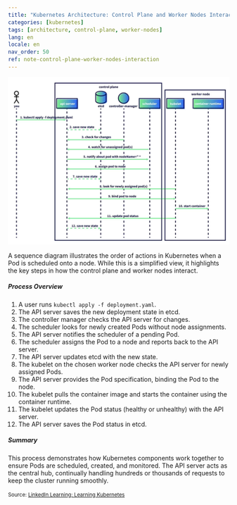 ```yaml
---
title: "Kubernetes Architecture: Control Plane and Worker Nodes Interaction"
categories: [kubernetes]
tags: [architecture, control-plane, worker-nodes]
lang: en
locale: en
nav_order: 50
ref: note-control-plane-worker-nodes-interaction
---
```

![Kubernetes Control Plane and Worker Nodes (Sequence Diagram)](../../../assets/images/notes/kubernetes-architecture/control-plane-worker-nodes-interaction/control-plane-worker-nodes-sequence.png)

A sequence diagram illustrates the order of actions in Kubernetes when a Pod is scheduled onto a node. While this is a simplified view, it highlights the key steps in how the control plane and worker nodes interact.

##### Process Overview
1. A user runs `kubectl apply -f deployment.yaml`.  
2. The API server saves the new deployment state in etcd.  
3. The controller manager checks the API server for changes.  
4. The scheduler looks for newly created Pods without node assignments.  
5. The API server notifies the scheduler of a pending Pod.  
6. The scheduler assigns the Pod to a node and reports back to the API server.  
7. The API server updates etcd with the new state.  
8. The kubelet on the chosen worker node checks the API server for newly assigned Pods.  
9. The API server provides the Pod specification, binding the Pod to the node.  
10. The kubelet pulls the container image and starts the container using the container runtime.  
11. The kubelet updates the Pod status (healthy or unhealthy) with the API server.  
12. The API server saves the Pod status in etcd.  

##### Summary
This process demonstrates how Kubernetes components work together to ensure Pods are scheduled, created, and monitored. The API server acts as the central hub, continually handling hundreds or thousands of requests to keep the cluster running smoothly.

<small> Source: [LinkedIn Learning: Learning Kubernetes](https://www.linkedin.com/learning/learning-kubernetes-16086900)</small>